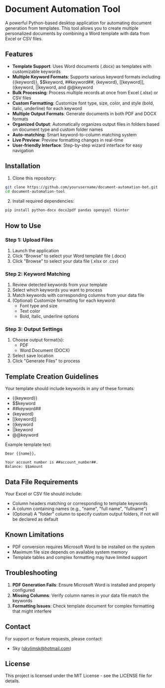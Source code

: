 # Document Automation Tool

A powerful Python-based desktop application for automating document generation from templates. This tool allows you to create multiple personalized documents by combining a Word template with data from Excel or CSV files.

## Features

- **Template Support**: Uses Word documents (.docx) as templates with customizable keywords
- **Multiple Keyword Formats**: Supports various keyword formats including {{keyword}}, $$keyword, ##keyword##, {keyword}, [[keyword]], ((keyword, ||keyword, and @@keyword
- **Bulk Processing**: Process multiple records at once from Excel (.xlsx) or CSV files
- **Custom Formatting**: Customize font type, size, color, and style (bold, italic, underline) for each keyword
- **Multiple Output Formats**: Generate documents in both PDF and DOCX formats
- **Organized Output**: Automatically organizes output files in folders based on document type and custom folder names
- **Auto-matching**: Smart keyword-to-column matching system
- **Live Preview**: Preview formatting changes in real-time
- **User-friendly Interface**: Step-by-step wizard interface for easy navigation

## Installation

1. Clone this repository:
```bash
git clone https://github.com/yourusername/document-automation-bot.git
cd document-automation-tool
```

2. Install required dependencies:
```bash
pip install python-docx docx2pdf pandas openpyxl tkinter
```

## How to Use

### Step 1: Upload Files
1. Launch the application
2. Click "Browse" to select your Word template file (.docx)
3. Click "Browse" to select your data file (.xlsx or .csv)

### Step 2: Keyword Matching
1. Review detected keywords from your template
2. Select which keywords you want to process
3. Match keywords with corresponding columns from your data file
4. (Optional) Customize formatting for each keyword:
   - Font type and size
   - Text color
   - Bold, italic, underline options

### Step 3: Output Settings
1. Choose output format(s):
   - PDF
   - Word Document (DOCX)
2. Select save location
3. Click "Generate Files" to process

## Template Creation Guidelines

Your template should include keywords in any of these formats:
- {{keyword}}
- $$keyword
- ##keyword##
- {keyword}
- [[keyword]]
- ((keyword
- ||keyword
- @@keyword

Example template text:
```
Dear {{name}},

Your account number is ##account_number##.
Balance: $$amount
```

## Data File Requirements

Your Excel or CSV file should include:
- Column headers matching or corresponding to template keywords
- A column containing names (e.g., "name", "full name", "fullname")
- (Optional) A "folder" column to specify custom output folders, if not will be declared as default

## Known Limitations

- PDF conversion requires Microsoft Word to be installed on the system
- Maximum file size depends on available system memory
- Template tables and complex formatting may have limited support

## Troubleshooting

1. **PDF Generation Fails**: Ensure Microsoft Word is installed and properly configured
2. **Missing Columns**: Verify column names in your data file match the keywords
3. **Formatting Issues**: Check template document for complex formatting that might interfere

## Contact

For support or feature requests, please contact:
- Sky (skylimsk@hotmail.com)

## License

This project is licensed under the MIT License - see the LICENSE file for details.
